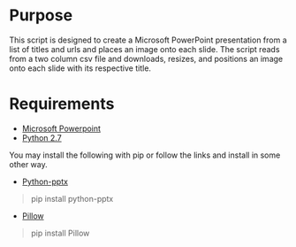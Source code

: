 # Purpose

This script is designed to create a Microsoft PowerPoint presentation from a list of titles and urls and places an image onto each slide. The script reads from a two column csv file and downloads, resizes, and positions an image onto each slide with its respective title.

# Requirements

* [Microsoft Powerpoint](https://products.office.com/en-US/powerpoint?legRedir=true&CorrelationId=76852e31-7bcc-4191-b245-119bfe95cee9)
* [Python 2.7](https://www.python.org/) 

You may install the following with pip or follow the links and install in some other way.  

* [Python-pptx](http://python-pptx.readthedocs.org/en/latest/index.html)
 
> pip install python-pptx

* [Pillow](http://pillow.readthedocs.org/) 

> pip install Pillow
